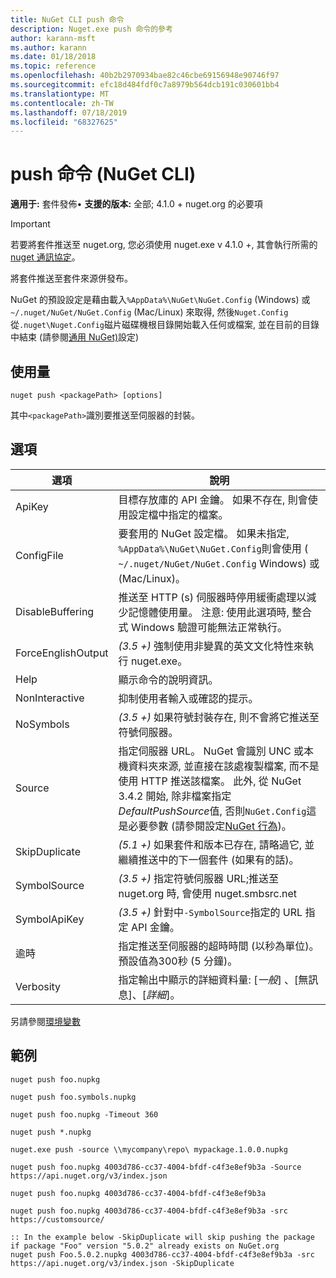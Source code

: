 ```yaml
---
title: NuGet CLI push 命令
description: Nuget.exe push 命令的參考
author: karann-msft
ms.author: karann
ms.date: 01/18/2018
ms.topic: reference
ms.openlocfilehash: 40b2b2970934bae82c46cbe69156948e90746f97
ms.sourcegitcommit: efc18d484fdf0c7a8979b564dcb191c030601bb4
ms.translationtype: MT
ms.contentlocale: zh-TW
ms.lasthandoff: 07/18/2019
ms.locfileid: "68327625"
---
```

# <a name="push-command-nuget-cli"></a>push 命令 (NuGet CLI)

**適用于:** 套件發佈&bullet; **支援的版本:** 全部; 4.1.0 + nuget.org 的必要項

> [!Important]
> 若要將套件推送至 nuget.org, 您必須使用 nuget.exe v 4.1.0 +, 其會執行所需的[nuget 通訊協定](../../api/nuget-protocols.md)。

將套件推送至套件來源併發布。

NuGet 的預設設定是藉由載入`%AppData%\NuGet\NuGet.Config` (Windows) 或`~/.nuget/NuGet/NuGet.Config` (Mac/Linux) 來取得, 然後`Nuget.Config`從`.nuget\Nuget.Config`磁片磁碟機根目錄開始載入任何或檔案, 並在目前的目錄中結束 (請參閱[通用 NuGet)](../../consume-packages/configuring-nuget-behavior.md)設定)

## <a name="usage"></a>使用量

```cli
nuget push <packagePath> [options]
```

其中`<packagePath>`識別要推送至伺服器的封裝。

## <a name="options"></a>選項

| 選項 | 說明 |
| --- | --- |
| ApiKey | 目標存放庫的 API 金鑰。 如果不存在, 則會使用設定檔中指定的檔案。 |
| ConfigFile | 要套用的 NuGet 設定檔。 如果未指定, `%AppData%\NuGet\NuGet.Config`則會使用 ( `~/.nuget/NuGet/NuGet.Config` Windows) 或 (Mac/Linux)。|
| DisableBuffering | 推送至 HTTP (s) 伺服器時停用緩衝處理以減少記憶體使用量。 注意: 使用此選項時, 整合式 Windows 驗證可能無法正常執行。 |
| ForceEnglishOutput | *(3.5 +)* 強制使用非變異的英文文化特性來執行 nuget.exe。 |
| Help | 顯示命令的說明資訊。 |
| NonInteractive | 抑制使用者輸入或確認的提示。 |
| NoSymbols | *(3.5 +)* 如果符號封裝存在, 則不會將它推送至符號伺服器。 |
| Source | 指定伺服器 URL。 NuGet 會識別 UNC 或本機資料夾來源, 並直接在該處複製檔案, 而不是使用 HTTP 推送該檔案。  此外, 從 NuGet 3.4.2 開始, 除非檔案指定*DefaultPushSource*值, 否則`NuGet.Config`這是必要參數 (請參閱設定[NuGet 行為](../../consume-packages/configuring-nuget-behavior.md))。 |
| SkipDuplicate | *(5.1 +)* 如果套件和版本已存在, 請略過它, 並繼續推送中的下一個套件 (如果有的話)。 |
| SymbolSource | *(3.5 +)* 指定符號伺服器 URL;推送至 nuget.org 時, 會使用 nuget.smbsrc.net |
| SymbolApiKey | *(3.5 +)* 針對中`-SymbolSource`指定的 URL 指定 API 金鑰。 |
| 逾時 | 指定推送至伺服器的超時時間 (以秒為單位)。 預設值為300秒 (5 分鐘)。 |
| Verbosity | 指定輸出中顯示的詳細資料量: [*一般*]  、[無訊息]、[*詳細*]。 |

另請參閱[環境變數](cli-ref-environment-variables.md)

## <a name="examples"></a>範例

```cli
nuget push foo.nupkg

nuget push foo.symbols.nupkg

nuget push foo.nupkg -Timeout 360

nuget push *.nupkg

nuget.exe push -source \\mycompany\repo\ mypackage.1.0.0.nupkg

nuget push foo.nupkg 4003d786-cc37-4004-bfdf-c4f3e8ef9b3a -Source https://api.nuget.org/v3/index.json

nuget push foo.nupkg 4003d786-cc37-4004-bfdf-c4f3e8ef9b3a

nuget push foo.nupkg 4003d786-cc37-4004-bfdf-c4f3e8ef9b3a -src https://customsource/

:: In the example below -SkipDuplicate will skip pushing the package if package "Foo" version "5.0.2" already exists on NuGet.org
nuget push Foo.5.0.2.nupkg 4003d786-cc37-4004-bfdf-c4f3e8ef9b3a -src https://api.nuget.org/v3/index.json -SkipDuplicate
```
